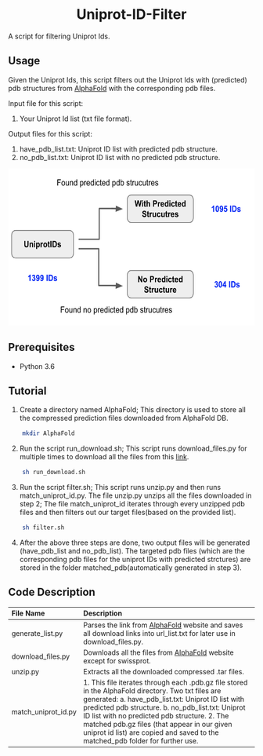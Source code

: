 <h1 align="center"> Uniprot-ID-Filter </h1>
A script for filtering Uniprot Ids.

## Usage
Given the Uniprot Ids, this script filters out the Uniprot Ids with (predicted) pdb structures from [AlphaFold](https://alphafold.ebi.ac.uk/) with the corresponding pdb files.


Input file for this script: 
1. Your Uniprot Id list (txt file format).

Output files for this script:
1. have_pdb_list.txt: Uniprot ID list with predicted pdb structure.
2. no_pdb_list.txt: Uniprot ID list with no predicted pdb structure.

<img src="https://github.com/Mr-Fabulous/Uniprot-ID-Filter/blob/main/pipeline.png" width="600" height="320">

## Prerequisites

- Python 3.6

## Tutorial
1. Create a directory named AlphaFold; This directory is used to store all the compressed prediction files downloaded from AlphaFold DB.
```sh
    mkdir AlphaFold
``` 
2. Run the script run_download.sh; This script runs download_files.py for multiple times to download all the files from this [link](http://ftp.ebi.ac.uk/pub/databases/alphafold/latest/).
```sh
    sh run_download.sh
``` 
3. Run the script filter.sh; This script runs unzip.py and then runs match_uniprot_id.py. The file unzip.py unzips all the files downloaded in step 2; The file match_uniprot_id iterates through every unzipped pdb files and then filters out our target files(based on the provided list). 
```sh
    sh filter.sh
``` 
4. After the above three steps are done, two output files will be generated (have_pdb_list and no_pdb_list). The targeted pdb files (which are the corresponding pdb files for the uniprot IDs with predicted strctures) are stored in the folder matched_pdb(automatically generated in step 3).

## Code Description
|File Name|Description|
|:--------|:----------|
generate_list.py|Parses the link from [AlphaFold](http://ftp.ebi.ac.uk/pub/databases/alphafold/latest/) website and saves all download links into url_list.txt for later use in download_files.py.
download_files.py|Downloads all the files from [AlphaFold](http://ftp.ebi.ac.uk/pub/databases/alphafold/latest/) website except for swissprot.
unzip.py|Extracts all the downloaded compressed .tar files. 
match_uniprot_id.py|1. This file iterates through each .pdb.gz file stored in the AlphaFold directory. Two txt files are generated: a. have_pdb_list.txt: Uniprot ID list with predicted pdb structure. b. no_pdb_list.txt: Uniprot ID list with no predicted pdb structure. 2. The matched pdb.gz files (that appear in our given uniprot id list) are copied and saved to the matched_pdb folder for further use.


